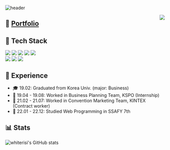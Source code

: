 
![header](https://capsule-render.vercel.app/api?type=soft&&color=gradient&height=200&section=header&text=Minji%20Kim&fontSize=80&animation=scaleIn)

<img align='right' src="http://mazassumnida.wtf/api/v2/generate_badge?boj=whiterisi">

## 📝 [Portfolio](https://electric-wash-2f0.notion.site/01282e859c9f456ab3454d47e543bc0b)

## 🔨 Tech Stack

<img src="https://img.shields.io/badge/Java-004088?style=flat-square&logoColor=white"/></a>
<img src="https://img.shields.io/badge/Spring-6DB33F?style=flat-square&logo=Spring&logoColor=white"/></a>
<img src="https://img.shields.io/badge/SpringBoot-6DB33F?style=flat-square&logo=SpringBoot&logoColor=white"/></a>
<img src="https://img.shields.io/badge/jpa-6DA55F.svg?style=flat-square&logo=springdatajpa&logoColor=white"/></a>
<img src="https://img.shields.io/badge/MySQL-4479A1?style=flat-square&logo=MySQL&logoColor=white"/></a>
<br/>
<img src="https://img.shields.io/badge/Docker-2496ED?style=flat-square&logo=Docker&logoColor=white"/></a>
<img src="https://img.shields.io/badge/Jenkins-D24939?style=flat-square&logo=Jenkins&logoColor=white"/></a>
<img src="https://img.shields.io/badge/NGINX-009639?style=flat-square&logo=NGINX&logoColor=white"/></a>

## 📨 Experience
- 🎓 19.02: Graduated from Korea Univ. (major: Business)
- 🏢 19.04 - 19.08: Worked in Business Planning Team, KSPO (Internship)
- 🏢 21.02 - 21.07: Worked in Convention Marketing Team, KINTEX (Contract worker)
- 🏫 22.01 - 22.12: Studied Web Programming in SSAFY 7th

## 📊 Stats
![whiterisi's GitHub stats](https://github-readme-stats.vercel.app/api?username=whiterisi&show_icons=true&theme=dracula)

